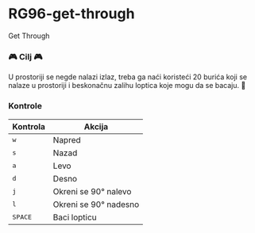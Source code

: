# RG96-get-through
Get Through

### :video_game: Cilj :video_game:
U prostoriji se negde nalazi izlaz, treba ga naći koristeći 20 burića 
koji se nalaze u prostoriji i beskonačnu zalihu loptica koje mogu da se bacaju. :thinking:

### Kontrole
Kontrola     |  Akcija
-------------|-------------
<kbd>w</kbd> | Napred
<kbd>s</kbd> | Nazad
<kbd>a</kbd> | Levo
<kbd>d</kbd> | Desno
<kbd>j</kbd> | Okreni se 90° nalevo
<kbd>l</kbd> | Okreni se 90° nadesno
<kbd>SPACE</kbd> | Baci lopticu
